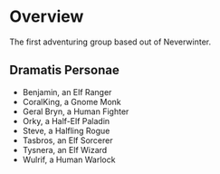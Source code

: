 # Overview

The first adventuring group based out of Neverwinter.

## Dramatis Personae

- Benjamin, an Elf Ranger
- CoralKing, a Gnome Monk
- Geral Bryn, a Human Fighter
- Orky, a Half-Elf Paladin
- Steve, a Halfling Rogue
- Tasbros, an Elf Sorcerer
- Tysnera, an Elf Wizard
- Wulrif, a Human Warlock